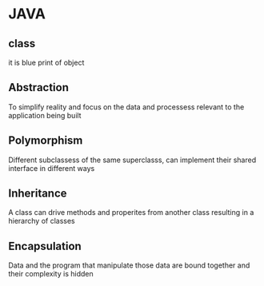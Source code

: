 # JAVA

## class
it is blue print of object

## Abstraction
To simplify reality and focus on the data and processess relevant to the application being built

## Polymorphism
Different subclassess of the same superclasss, can implement their shared interface in different ways

## Inheritance
A class can drive methods and properites from another class resulting in a hierarchy of classes

## Encapsulation
Data and the program that manipulate those data are bound together and their complexity is hidden